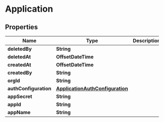 

# Application


## Properties

| Name | Type | Description | Notes |
|------------ | ------------- | ------------- | -------------|
|**deletedBy** | **String** |  |  |
|**deletedAt** | **OffsetDateTime** |  |  |
|**createdAt** | **OffsetDateTime** |  |  |
|**createdBy** | **String** |  |  |
|**orgId** | **String** |  |  |
|**authConfiguration** | [**ApplicationAuthConfiguration**](ApplicationAuthConfiguration.md) |  |  |
|**appSecret** | **String** |  |  |
|**appId** | **String** |  |  |
|**appName** | **String** |  |  |



